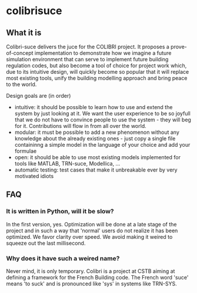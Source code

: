 # colibrisuce



## What it is

Colibri-suce delivers the juce for the COLIBRI project. It proposes a prove-of-concept implementation to demonstrate how
we imagine a future simulation environment that can serve to implement future building regulation codes, but also 
become a tool of choice for project work which, due to its intuitive design, will quickly become so popular that it 
will replace most existing tools, unify the building modelling approach and bring peace to the world.   

Design goals are (in order)
- intuitive: it should be possible to learn how to use and extend the system by just looking at it. We want the user experience to be so joyfull that we do not have to convince people to use the system - they will beg for it. Contributions will flow in from all over the world.
- modular: it must be possible to add a new phenomenon without any knowledge about the already existing ones - just copy a single file containinng a simple model in the language of your choice and add your formulae  
- open: it should be able to use most existing models implemented for tools like MATLAB, TRN-suce, Modellica, ...  
- automatic testing: test cases that make it unbreakable ever by very motivated idiots

## FAQ

### It is written in Python, will it be slow?
In the first version, yes. Optimization will be done at a late stage of the project and in such a way that 'normal' users do not realize it has been optimized. 
We favor clarity over speed. We avoid making it weired to squeeze out the last millisecond.

### Why does it have such a weired name?
Never mind, it is only temporary. Colibri is a project at CSTB aiming at defining a framework for the French Building code. 
The French word 'suce' means 'to suck' and is pronounced like 'sys' in systems like TRN-SYS.

